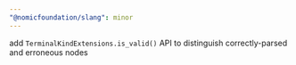 ```yaml
---
"@nomicfoundation/slang": minor
---
```


add `TerminalKindExtensions.is_valid()` API to distinguish correctly-parsed and erroneous nodes
